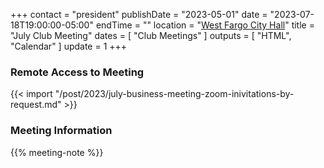 +++
contact = "president"
publishDate = "2023-05-01"
date = "2023-07-18T19:00:00-05:00"
endTime = ""
location = "[West Fargo City Hall](/places/west-fargo-city-hall/)"
title = "July Club Meeting"
dates = [ "Club Meetings" ]
outputs = [ "HTML", "Calendar" ]
update = 1
+++
### Remote Access to Meeting

{{< import "/post/2023/july-business-meeting-zoom-inivitations-by-request.md" >}}

### Meeting Information

{{% meeting-note %}}
